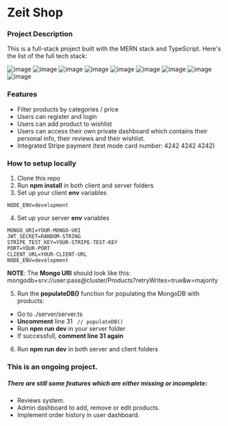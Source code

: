 # Zeit Shop

### Project Description

This is a full-stack project built with the MERN stack and TypeScript. Here's the list of the full tech stack:

![image](https://img.shields.io/badge/React-20232A?style=for-the-badge&logo=react&logoColor=61DAFB)
![image](https://img.shields.io/badge/TypeScript-007ACC?style=for-the-badge&logo=typescript&logoColor=white)
![image](https://img.shields.io/badge/Material%20UI-007FFF?style=for-the-badge&logo=mui&logoColor=white)
![image](https://img.shields.io/badge/Redux-593D88?style=for-the-badge&logo=redux&logoColor=white)
![image](https://img.shields.io/badge/MongoDB-4EA94B?style=for-the-badge&logo=mongodb&logoColor=white)
![image](https://img.shields.io/badge/Express.js-000000?style=for-the-badge&logo=express&logoColor=white)
![image](https://img.shields.io/badge/Node.js-339933?style=for-the-badge&logo=nodedotjs&logoColor=white)
![image](https://img.shields.io/badge/Vite-B73BFE?style=for-the-badge&logo=vite&logoColor=FFD62Ee)
![image](https://img.shields.io/badge/Stripe-626CD9?style=for-the-badge&logo=Stripe&logoColor=white)

### Features

-   Filter products by categories / price
-   Users can register and login
-   Users can add product to wishlist
-   Users can access their own private dashboard which contains their personal info, their reviews and their wishlist.
-   Integrated Stripe payment (test mode card number: 4242 4242 4242)

### How to setup locally

1. Clone this repo
2. Run **npm install** in both client and server folders
3. Set up your client **env** variables

```
NODE_ENV=development
```

4. Set up your server **env** variables

```
MONGO_URI=YOUR-MONGO-URI
JWT_SECRET=RANDOM-STRING
STRIPE_TEST_KEY=YOUR-STRIPE-TEST-KEY
PORT=YOUR-PORT
CLIENT_URL=YOUR-CLIENT-URL
NODE_ENV=development
```

**NOTE**: The **Mongo URI** should look like this: mongodb+srv://user:pass@cluster/Products?retryWrites=true&w=majority

5. Run the **populateDB()** function for populating the MongoDB with products:

-   Go to ./server/server.ts
-   **Uncomment** line 31 ` // populateDB()`
-   Run **npm run dev** in your server folder
-   If successfull, **comment line 31 again**

6. Run **npm run dev** in both server and client folders

### This is an ongoing project.

##### There are still some features which are either missing or incomplete:

-   Reviews system.
-   Admin dashboard to add, remove or edit products.
-   Implement order history in user dashboard.
